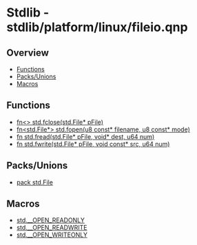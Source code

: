 
# Stdlib - stdlib/platform/linux/fileio.qnp

## Overview
 - [Functions](#functions)
 - [Packs/Unions](#packs-unions)
 - [Macros](#macros)


## Functions
 - [fn<> std.fclose(std.File* pFile)]()
 - [fn<std.File*> std.fopen(u8 const* filename, u8 const* mode)]()
 - [fn<u64> std.fread(std.File* pFile, void* dest, u64 num)]()
 - [fn<u64> std.fwrite(std.File* pFile, void const* src, u64 num)]()

## Packs/Unions
 - [pack std.File]()

## Macros
 - [std.__OPEN_READONLY]()
 - [std.__OPEN_READWRITE]()
 - [std.__OPEN_WRITEONLY]()

